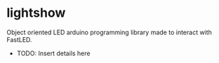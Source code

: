 # lightshow
Object oriented LED arduino programming library made to interact with FastLED.

- TODO: Insert details here

